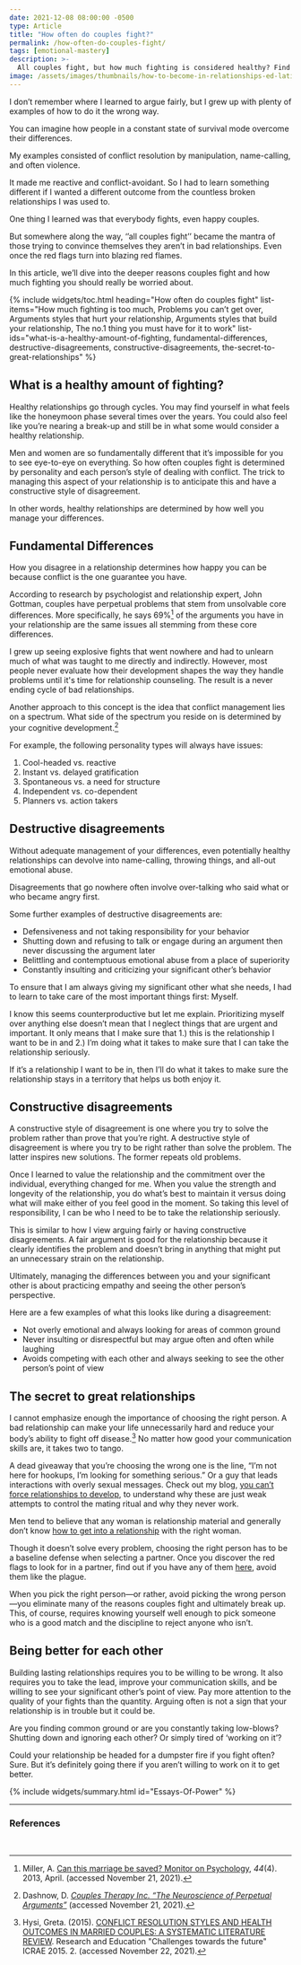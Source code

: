 ```yaml
---
date: 2021-12-08 08:00:00 -0500
type: Article
title: "How often do couples fight?"
permalink: /how-often-do-couples-fight/
tags: [emotional-mastery]
description: >-
  All couples fight, but how much fighting is considered healthy? Find out here according to experts.
image: /assets/images/thumbnails/how-to-become-in-relationships-ed-latimore.jpg
---
```


I don’t remember where I learned to argue fairly, but I grew up with plenty of examples of how to do it the wrong way.

You can imagine how people in a constant state of survival mode overcome their differences.

My examples consisted of conflict resolution by manipulation, name-calling, and often violence.

It made me reactive and conflict-avoidant. So I had to learn something different if I wanted a different outcome from the countless broken relationships I was used to.

One thing I learned was that everybody fights, even happy couples.

But somewhere along the way, ‘’all couples fight’’ became the mantra of those trying to convince themselves they aren’t in bad relationships. Even once the red flags turn into blazing red flames.

In this article, we’ll dive into the deeper reasons couples fight and how much fighting you should really be worried about.

{% include widgets/toc.html 	heading="How often do couples fight" 	list-items="How much fighting is too much, Problems you can’t get over, Arguments styles that hurt your relationship, Arguments styles that build your relationship, The no.1 thing you must have for it to work" 	list-ids="what-is-a-healthy-amount-of-fighting, fundamental-differences, destructive-disagreements, constructive-disagreements, the-secret-to-great-relationships" %}


## What is a healthy amount of fighting?

Healthy relationships go through cycles. You may find yourself in what feels like the honeymoon phase several times over the years. You could also feel like you’re nearing a break-up and still be in what some would consider a healthy relationship.

Men and women are so fundamentally different that it’s impossible for you to see eye-to-eye on everything. So how often couples fight is determined by personality and each person’s style of dealing with conflict. The trick to managing this aspect of your relationship is to anticipate this and have a constructive style of disagreement.

In other words, healthy relationships are determined by how well you manage your differences.


## Fundamental Differences

How you disagree in a relationship determines how happy you can be because conflict is the one guarantee you have.

According to research by psychologist and relationship expert, John Gottman, couples have perpetual problems that stem from unsolvable core differences. More specifically, he says 69%[^1] of the arguments you have in your relationship are the same issues all stemming from these core differences.

I grew up seeing explosive fights that went nowhere and had to unlearn much of what was taught to me directly and indirectly. However, most people never evaluate how their development shapes the way they handle problems until it's time for relationship counseling. The result is a never ending cycle of bad relationships.

Another approach to this concept is the idea that conflict management lies on a spectrum. What side of the spectrum you reside on is determined by your cognitive development.[^2]

For example, the following personality types will always have issues:



1. Cool-headed vs. reactive
2. Instant vs. delayed gratification
3. Spontaneous vs. a need for structure
4. Independent vs. co-dependent
5. Planners vs. action takers


## Destructive disagreements

Without adequate management of your differences, even potentially healthy relationships can devolve into name-calling, throwing things, and all-out emotional abuse.

Disagreements that go nowhere often involve over-talking who said what or who became angry first.

Some further examples of destructive disagreements are:



* Defensiveness and not taking responsibility for your behavior
* Shutting down and refusing to talk or engage during an argument then never discussing the argument later
* Belittling and contemptuous emotional abuse from a place of superiority
* Constantly insulting and criticizing your significant other’s behavior

To ensure that I am always giving my significant other what she needs, I had to learn to take care of the most important things first: Myself.

I know this seems counterproductive but let me explain. Prioritizing myself over anything else doesn’t mean that I neglect things that are urgent and important. It only means that I make sure that 1.) this is the relationship I want to be in and 2.) I’m doing what it takes to make sure that I can take the relationship seriously.

If it’s a relationship I want to be in, then I’ll do what it takes to make sure the relationship stays in a territory that helps us both enjoy it.


## Constructive disagreements

A constructive style of disagreement is one where you try to solve the problem rather than prove that you’re right. A destructive style of disagreement is where you try to be right rather than solve the problem. The latter inspires new solutions. The former repeats old problems.

Once I learned to value the relationship and the commitment over the individual, everything changed for me. When you value the strength and longevity of the relationship, you do what’s best to maintain it versus doing what will make either of you feel good in the moment. So taking this level of responsibility, I can be who I need to be to take the relationship seriously.

This is similar to how I view arguing fairly or having constructive disagreements. A fair argument is good for the relationship because it clearly identifies the problem and doesn’t bring in anything that might put an unnecessary strain on the relationship.

Ultimately, managing the differences between you and your significant other is about practicing empathy and seeing the other person’s perspective.

Here are a few examples of what this looks like during a disagreement:



* Not overly emotional and always looking for areas of common ground
* Never insulting or disrespectful but may argue often and often while laughing
* Avoids competing with each other and always seeking to see the other person’s point of view


## The secret to great relationships

I cannot emphasize enough the importance of choosing the right person. A bad relationship can make your life unnecessarily hard and reduce your body’s ability to fight off disease.[^3] No matter how good your communication skills are, it takes two to tango.

A dead giveaway that you’re choosing the wrong one is the line, “I’m not here for hookups, I’m looking for something serious.” Or a guy that leads interactions with overly sexual messages. Check out my blog, [you can’t force relationships to develop](https://edlatimore.com/you-cant-force-relationships-to-develop/), to understand why these are just weak attempts to control the mating ritual and why they never work.

Men tend to believe that any woman is relationship material and generally don’t know [how to get into a relationship](https://edlatimore.com/how-to-get-into-a-relationship/) with the right woman.

Though it doesn’t solve every problem, choosing the right person has to be a baseline defense when selecting a partner. Once you discover the red flags to look for in a partner, find out if you have any of them [here](https://edlatimore.com/red-flags-in-men/), avoid them like the plague.

When you pick the right person—or rather, avoid picking the wrong person—you eliminate many of the reasons couples fight and ultimately break up. This, of course, requires knowing yourself well enough to pick someone who is a good match and the discipline to reject anyone who isn’t.


## Being better for each other

Building lasting relationships requires you to be willing to be wrong. It also requires you to take the lead, improve your communication skills, and be willing to see your significant other’s point of view.  Pay more attention to the quality of your fights than the quantity. Arguing often is not a sign that your relationship is in trouble but it could be.

Are you finding common ground or are you constantly taking low-blows? Shutting down and ignoring each other? Or simply tired of ‘working on it’?

Could your relationship be headed for a dumpster fire if you fight often? Sure. But it’s definitely going there if you aren’t willing to work on it to get better.

{% include widgets/summary.html id="Essays-Of-Power" %}

***

### References

[^1]: Miller, A. [Can this marriage be saved? Monitor on Psychology](http://www.apa.org/monitor/2013/04/marriage), _44_(4). 2013, April. (accessed November 21, 2021).

[^2]: Dashnow, D. _[Couples Therapy Inc. “The Neuroscience of Perpetual Arguments”](https://www.couplestherapyinc.com/the-neuroscience-of-perpetual-marital-problems/)_ (accessed November 21, 2021).

[^3]: Hysi, Greta. (2015). [CONFLICT RESOLUTION STYLES AND HEALTH OUTCOMES IN MARRIED COUPLES: A SYSTEMATIC LITERATURE REVIEW](https://www.researchgate.net/publication/304246577_CONFLICT_RESOLUTION_STYLES_AND_HEALTH_OUTCOMES_IN_MARRIED_COUPLES_A_SYSTEMATIC_LITERATURE_REVIEW). Research and Education "Challenges towards the future" ICRAE 2015. 2. (accessed November 22, 2021).

​

